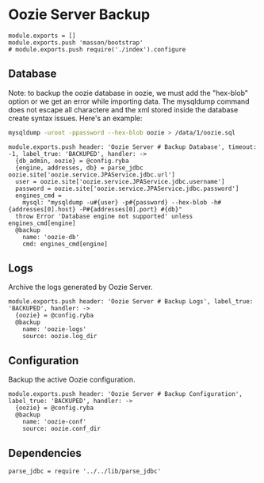 
# Oozie Server Backup

    module.exports = []
    module.exports.push 'masson/bootstrap'
    # module.exports.push require('./index').configure

## Database

Note: to backup the oozie database in oozie, we must add the "hex-blob" option or
we get an error while importing data. The mysqldump command does not escape all
charactere and the xml stored inside the database create syntax issues. Here's
an example:

```bash
mysqldump -uroot -ppassword --hex-blob oozie > /data/1/oozie.sql
```

    module.exports.push header: 'Oozie Server # Backup Database', timeout: -1, label_true: 'BACKUPED', handler: ->
      {db_admin, oozie} = @config.ryba
      {engine, addresses, db} = parse_jdbc oozie.site['oozie.service.JPAService.jdbc.url']
      user = oozie.site['oozie.service.JPAService.jdbc.username']
      password = oozie.site['oozie.service.JPAService.jdbc.password']
      engines_cmd =
        mysql: "mysqldump -u#{user} -p#{password} --hex-blob -h#{addresses[0].host} -P#{addresses[0].port} #{db}"
      throw Error 'Database engine not supported' unless engines_cmd[engine]
      @backup
        name: 'oozie-db'
        cmd: engines_cmd[engine]


## Logs

Archive the logs generated by Oozie Server.

    module.exports.push header: 'Oozie Server # Backup Logs', label_true: 'BACKUPED', handler: ->
      {oozie} = @config.ryba
      @backup
        name: 'oozie-logs'
        source: oozie.log_dir


## Configuration

Backup the active Oozie configuration.

    module.exports.push header: 'Oozie Server # Backup Configuration', label_true: 'BACKUPED', handler: ->
      {oozie} = @config.ryba
      @backup
        name: 'oozie-conf'
        source: oozie.conf_dir

## Dependencies

    parse_jdbc = require '../../lib/parse_jdbc'
